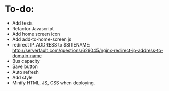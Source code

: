 # To-do:


- Add tests
- Refactor Javascript
- Add home screen icon
- Add add-to-home-screen js
- redirect IP_ADDRESS to $SITENAME: http://serverfault.com/questions/629045/nginx-redirect-ip-address-to-domain-name
- Bus capacity
- Save button
- Auto refresh
- Add style
- Minify HTML, JS, CSS when deploying.